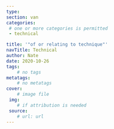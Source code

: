 ```yaml
---
type:
section: van
categories: 
 # one or more categories is permitted
 - technical

title: '"of or relating to technique"'
navTitle: Technical
author: Nate
date: 2020-10-26
tags:
	# no tags
metatags:
	# no metatags
cover: 
	# image file
 img:
	# if attribution is needed
 source:
	# url: url
---
```


